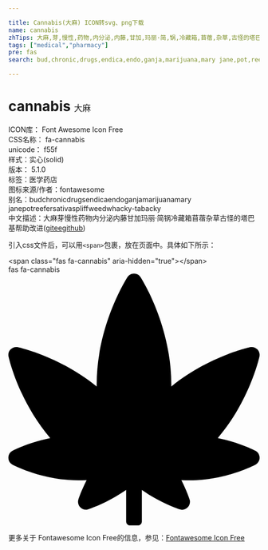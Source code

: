 ```yaml
---

title: Cannabis(大麻) ICON转svg、png下载
name: cannabis
zhTips: 大麻,芽,慢性,药物,内分泌,内藤,甘加,玛丽·简,锅,冷藏箱,苜蓿,杂草,古怪的塔巴基
tags: ["medical","pharmacy"]
pre: fas
search: bud,chronic,drugs,endica,endo,ganja,marijuana,mary jane,pot,reefer,sativa,spliff,weed,whacky-tabacky

---
```


# cannabis  <small style="font-size: 60%;font-weight: 100">大麻</small>


<div class="detail-page">
<p>
<span>
ICON库：
<span class="badge-secondary badge">Font Awesome Icon Free</span> 
</span>
<br/>
<span>
CSS名称：
<span class="badge-secondary badge">fa-cannabis</span> 
</span>
<br/>
<span>
unicode：
<span class="badge-secondary badge">f55f</span> 
<copy-btn content='f55f' btn-title=""></copy-btn>
<copy-btn :content='String.fromCodePoint(parseInt("f55f", 16))' btn-title="复制U"></copy-btn>
</span><br/><span>样式：<span class="badge-light badge">实心(solid)</span></span>
<br/>
<span>
版本：
<span class="badge-secondary badge">5.1.0</span> 
</span><br/><span>标签：<span class="badge-light badge"><router-link to="/tags/medical.html">医学</router-link></span><span class="badge-light badge"><router-link to="/tags/pharmacy.html">药店</router-link></span></span>
<br/>
<span>图标来源/作者：<span class="badge-light badge">fontawesome</span></span> 
<br/>
<span>别名：<span class="badge-light badge">bud</span><span class="badge-light badge">chronic</span><span class="badge-light badge">drugs</span><span class="badge-light badge">endica</span><span class="badge-light badge">endo</span><span class="badge-light badge">ganja</span><span class="badge-light badge">marijuana</span><span class="badge-light badge">mary jane</span><span class="badge-light badge">pot</span><span class="badge-light badge">reefer</span><span class="badge-light badge">sativa</span><span class="badge-light badge">spliff</span><span class="badge-light badge">weed</span><span class="badge-light badge">whacky-tabacky</span></span><br/><span class="zh-detail">中文描述：<span class="badge-primary badge">大麻</span><span class="badge-primary badge">芽</span><span class="badge-primary badge">慢性</span><span class="badge-primary badge">药物</span><span class="badge-primary badge">内分泌</span><span class="badge-primary badge">内藤</span><span class="badge-primary badge">甘加</span><span class="badge-primary badge">玛丽·简</span><span class="badge-primary badge">锅</span><span class="badge-primary badge">冷藏箱</span><span class="badge-primary badge">苜蓿</span><span class="badge-primary badge">杂草</span><span class="badge-primary badge">古怪的塔巴基</span><span class="help-link"><span>帮助改进</span>(<a href="https://gitee.com/liuwave/icon-helper/edit/master/json/fontawesome/solid/cannabis.json" target="_blank" rel="noopener noreferrer">gitee</a><a href="https://github.com/liuwave/icon-helper/edit/master/json/fontawesome/solid/cannabis.json" target="_blank" rel="noopener noreferrer">github</a></span>)</span><br/>
</p>
</div>
<div class="alert alert-dark">
  <i class="fas fa-cannabis fa-xs"></i>
  <i class="fas fa-cannabis fa-sm"></i>
  <i class="fas fa-cannabis fa-lg"></i>
  <i class="fas fa-cannabis fa-2x"></i>
  <i class="fas fa-cannabis fa-3x"></i>
  <i class="fas fa-cannabis fa-5x"></i>
  <i class="fas fa-cannabis fa-7x"></i>
</div>
<div>
  <p>引入css文件后，可以用<code>&lt;span&gt;</code>包裹，放在页面中。具体如下所示：    
  </p>
  <div class="alert alert-primary" style="font-size: 14px">
    &lt;span class="fas fa-cannabis" aria-hidden="true"&gt;&lt;/span&gt;
    <copy-btn content='<span class="fas fa-cannabis" aria-hidden="true"></span>'></copy-btn>
  </div>
  <div class="alert alert-secondary">
    <i class="fas fa-cannabis"
    style="font-size: 24px"
    aria-hidden="true"></i> fas fa-cannabis
    <copy-btn content="fas fa-cannabis" btn-title="复制图标名称"></copy-btn>
  </div>
</div>
<div id="svg" class="svg-wrap">
<svg xmlns="http://www.w3.org/2000/svg" viewBox="0 0 512 512"><path d="M503.47 360.25c-1.56-.82-32.39-16.89-76.78-25.81 64.25-75.12 84.05-161.67 84.93-165.64 1.18-5.33-.44-10.9-4.3-14.77-3.03-3.04-7.12-4.7-11.32-4.7-1.14 0-2.29.12-3.44.38-3.88.85-86.54 19.59-160.58 79.76.01-1.46.01-2.93.01-4.4 0-118.79-59.98-213.72-62.53-217.7A15.973 15.973 0 0 0 256 0c-5.45 0-10.53 2.78-13.47 7.37-2.55 3.98-62.53 98.91-62.53 217.7 0 1.47.01 2.94.01 4.4-74.03-60.16-156.69-78.9-160.58-79.76-1.14-.25-2.29-.38-3.44-.38-4.2 0-8.29 1.66-11.32 4.7A15.986 15.986 0 0 0 .38 168.8c.88 3.97 20.68 90.52 84.93 165.64-44.39 8.92-75.21 24.99-76.78 25.81a16.003 16.003 0 0 0-.02 28.29c2.45 1.29 60.76 31.72 133.49 31.72 6.14 0 11.96-.1 17.5-.31-11.37 22.23-16.52 38.31-16.81 39.22-1.8 5.68-.29 11.89 3.91 16.11a16.019 16.019 0 0 0 16.1 3.99c1.83-.57 37.72-11.99 77.3-39.29V504c0 4.42 3.58 8 8 8h16c4.42 0 8-3.58 8-8v-64.01c39.58 27.3 75.47 38.71 77.3 39.29a16.019 16.019 0 0 0 16.1-3.99c4.2-4.22 5.71-10.43 3.91-16.11-.29-.91-5.45-16.99-16.81-39.22 5.54.21 11.37.31 17.5.31 72.72 0 131.04-30.43 133.49-31.72 5.24-2.78 8.52-8.22 8.51-14.15-.01-5.94-3.29-11.39-8.53-14.15z"/></svg>
</div>
<detail full-name='fa-cannabis'></detail>
    
<div><p>更多关于  Fontawesome Icon Free的信息，参见：<a target="_blank" href="https://iconhelper.cn/fontawesome.html">Fontawesome Icon Free</a>
</p></div>

